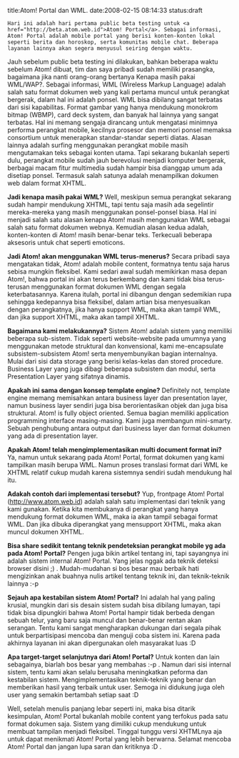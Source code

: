 title:Atom! Portal dan WML.
date:2008-02-15 08:14:33
status:draft

    Hari ini adalah hari pertama public beta testing untuk <a href="http://beta.atom.web.id">Atom! Portal</a>. Sebagai informasi, Atom! Portal adalah mobile portal yang berisi konten-konten lokal seperti berita dan horoskop, serta komunitas mobile chat. Beberapa layanan lainnya akan segera menyusul seiring dengan waktu.

Jauh sebelum public beta testing ini dilakukan, bahkan beberapa waktu sebelum Atom! dibuat, tim dan saya pribadi sudah<!--more--> memiliki prasangka, bagaimana jika nanti orang-orang bertanya Kenapa masih pakai WML/WAP?. Sebagai informasi, WML (Wireless Markup Language) adalah salah satu format dokumen web yang kali pertama muncul untuk perangkat bergerak, dalam hal ini adalah ponsel. WML bisa dibilang sangat terbatas dari sisi kapabilitas. Format gambar yang hanya mendukung monokrom bitmap (WBMP), card deck system, dan banyak hal lainnya yang sangat terbatas. Hal ini memang sengaja dirancang untuk mengatasi minimnya performa perangkat mobile, kecilnya prosesor dan memori ponsel memaksa consortium untuk menerapkan standar-standar seperti diatas. Alasan lainnya adalah surfing menggunakan perangkat mobile masih mengutamakan teks sebagai konten utama. Tapi sekarang bukanlah seperti dulu, perangkat mobile sudah jauh berevolusi menjadi komputer bergerak, berbagai macam fitur multimedia sudah hampir bisa dianggap umum ada disetiap ponsel. Termasuk salah satunya adalah menampilkan dokumen web dalam format XHTML.

<b>Jadi kenapa masih pakai WML?</b>
Well, meskipun semua perangkat sekarang sudah hampir mendukung XHTML, tapi tentu saja masih ada segelintir mereka-mereka yang masih menggunakan ponsel-ponsel biasa. Hal ini menjadi salah satu alasan kenapa Atom! masih menggunakan WML sebagai salah satu format dokumen webnya. Kemudian alasan kedua adalah, konten-konten di Atom! masih benar-benar teks. Terkecuali beberapa aksesoris untuk chat seperti emoticons.

<b>Jadi Atom! akan menggunakan WML terus-menerus?</b>
Secara pribadi saya mengatakan tidak, Atom! adalah mobile content, formatnya tentu saja harus sebisa mungkin fleksibel. Kami sedari awal sudah memikirkan masa depan Atom!, bahwa portal ini akan terus berkembang dan kami tidak bisa terus-terusan menggunakan format dokumen WML dengan segala keterbatasannya. Karena itulah, portal ini dibangun dengan sedemikian rupa sehingga kedepannya bisa fleksibel, dalam artian bisa menyesuaikan dengan perangkatnya, jika hanya support WML, maka akan tampil WML, dan jika support XHTML, maka akan tampil XHTML.

<b>Bagaimana kami melakukannya?</b>
Sistem Atom! adalah sistem yang memiliki beberapa sub-sistem. Tidak seperti website-website pada umumnya yang menggunakan metode struktural dan konvensional, kami me-encapsulate subsistem-subsistem Atom! serta menyembunyikan bagian internalnya. Mulai dari sisi data storage yang berisi kelas-kelas dan stored procedure. Business Layer yang juga dibagi beberapa subsistem dan modul, serta Presentation Layer yang sifatnya dinamis.

<b>Apakah ini sama dengan konsep template engine?</b>
Definitely not, template engine memang memisahkan antara business layer dan presentation layer, namun business layer sendiri juga bisa berorientasikan objek dan juga bisa struktural. Atom! is fully object oriented. Semua bagian memiliki application programming interface masing-masing. Kami juga membangun mini-smarty. Sebuah penghubung antara output dari business layer dan format dokumen yang ada di presentation layer.

<b>Apakah Atom! telah mengimplementasikan multi document format ini?</b>
Ya, namun untuk sekarang pada Atom! Portal, format dokumen yang kami tampilkan masih berupa WML. Namun proses translasi format dari WML ke XHTML relatif cukup mudah karena sistemnya sendiri sudah mendukung hal itu.

<b>Adakah contoh dari implementasi tersebut?</b>
Yup, frontpage Atom! Portal (http://www.atom.web.id) adalah salah satu implementasi dari teknik yang kami gunakan. Ketika kita membukanya di perangkat yang hanya mendukung format dokumen WML, maka ia akan tampil sebagai format WML. Dan jika dibuka diperangkat yang mensupport XHTML, maka akan muncul dokumen XHTML.

<b>Bisa share sedikit tentang teknik pendeteksian perangkat mobile yg ada pada Atom! Portal?</b>
Pengen juga bikin artikel tentang ini, tapi sayangnya ini adalah sistem internal Atom! Portal. Yang jelas nggak ada teknik deteksi browser disini ;) . Mudah-mudahan si bos besar mau berbaik hati mengizinkan anak buahnya nulis artikel tentang teknik ini, dan teknik-teknik lainnya :-p

<b>Sejauh apa kestabilan sistem Atom! Portal?</b>
Ini adalah hal yang paling krusial, mungkin dari sis desain sistem sudah bisa dibilang lumayan, tapi tidak bisa dipungkiri bahwa Atom! Portal hampir tidak berbeda dengan sebuah telur, yang baru saja muncul dan benar-benar rentan akan serangan. Tentu kami sangat mengharapkan dukungan dari segala pihak untuk berpartisipasi mencoba dan menguji coba sistem ini. Karena pada akhirnya layanan ini akan dipergunakan oleh masyarakat luas :D

<b>Apa target-target selanjutnya dari Atom! Portal?</b>
Untuk konten dan lain sebagainya, biarlah bos besar yang membahas :-p . Namun dari sisi internal sistem, tentu kami akan selalu berusaha meningkatkan peforma dan kestabilan sistem. Mengimplementasikan teknik-teknik yang benar dan memberikan hasil yang terbaik untuk user. Semoga ini didukung juga oleh user yang semakin bertambah setiap saat :D

Well, setelah menulis panjang lebar seperti ini, maka bisa ditarik kesimpulan, Atom! Portal bukanlah mobile content yang terfokus pada satu format dokumen saja. Sistem yang dimiliki cukup mendukung untuk membuat tampilan menjadi fleksibel. Tinggal tunggu versi XHTMLnya aja untuk dapat menikmati Atom! Portal yang lebih berwarna. Selamat mencoba Atom! Portal dan jangan lupa saran dan kritiknya :D .